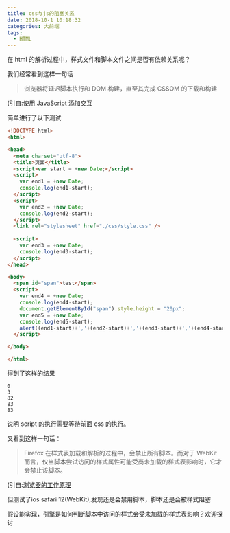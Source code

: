 ```yaml
---
title: css与js的阻塞关系
date: 2018-10-1 10:18:32
categories: 大前端
tags:
  - HTML
---
```


在 html 的解析过程中，样式文件和脚本文件之间是否有依赖关系呢？

我们经常看到这样一句话
> 浏览器将延迟脚本执行和 DOM 构建，直至其完成 CSSOM 的下载和构建

<!--more-->

(引自:<a href="https://developers.google.com/web/fundamentals/performance/critical-rendering-path/adding-interactivity-with-javascript?hl=zh-cn">使用 JavaScript 添加交互</a>

简单进行了以下测试

```html
<!DOCTYPE html>
<html>

<head>
  <meta charset="utf-8">
  <title>页面</title>
  <script>var start = +new Date;</script>
  <script>
    var end1 = +new Date;
    console.log(end1-start);
  </script>
  <script>
    var end2 = +new Date;
    console.log(end2-start);
  </script>
  <link rel="stylesheet" href="./css/style.css" />
   
  <script>
    var end3 = +new Date;
    console.log(end3-start);
  </script>
</head>

<body>
  <span id="span">test</span>
  <script>
    var end4 = +new Date;
    console.log(end4-start);
    document.getElementById("span").style.height = "20px";
    var end5 = +new Date;
    console.log(end5-start);
    alert((end1-start)+','+(end2-start)+','+(end3-start)+','+(end4-start)+','+(end5-start))
  </script>

</body>

</html>
```
得到了这样的结果
```
0
3
82
83
83
```

说明 script 的执行需要等待前面 css 的执行。


又看到这样一句话：
> Firefox 在样式表加载和解析的过程中，会禁止所有脚本。而对于 WebKit 而言，仅当脚本尝试访问的样式属性可能受尚未加载的样式表影响时，它才会禁止该脚本。

(引自:<a href="https://www.html5rocks.com/zh/tutorials/internals/howbrowserswork/#Tree_construction_algorithm">浏览器的工作原理</a>

但测试了ios safari 12(WebKit),发现还是会禁用脚本，脚本还是会被样式阻塞

假设能实现，引擎是如何判断脚本中访问的样式会受未加载的样式表影响？欢迎探讨